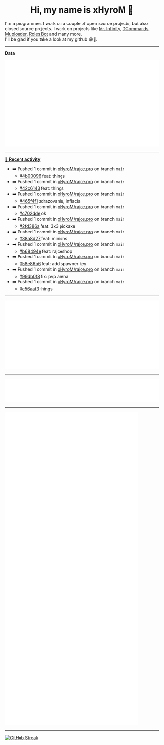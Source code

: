 <p align="center">
    <!-- <img src="https://avatars.githubusercontent.com/u/56601352" width="192" alt="hyro's pfp" /> -->
    <h1 align="center">Hi, my name is xHyroM 👋</h1>
</p>

I'm a programmer. I work on a couple of open source projects, but also closed source projects. I work on projects like [Mr. Infinity](https://discord.com/oauth2/authorize?client_id=720321585625694239&scope=bot%20applications.commands&permissions=8&redirect_uri=https://blobs.gq/imanager&prompt=consent&response_type=code), [GCommands](https://github.com/Garlic-Team/GCommands), [Muploader](https://github.com/xHyroM/Muploader), [Roles Bot](https://github.com/xHyroM/roles-bot) and many more.  
I'll be glad if you take a look at my github 😀👀.

___
**Data**

<img src="https://github.com/xHyroM/xHyroM/blob/master/.cache/base.svg">

___

**[📰 Recent activity](https://github.com/xHyroM)**
* ➡️ Pushed 1 commit in [xHyroM/rajce.pro](https://github.com/xHyroM/rajce.pro) on branch `main`
  * [#4b00096](https://github.com/xHyroM/rajce.pro/commit/4b00096) feat: things
* ➡️ Pushed 1 commit in [xHyroM/rajce.pro](https://github.com/xHyroM/rajce.pro) on branch `main`
  * [#42c6143](https://github.com/xHyroM/rajce.pro/commit/42c6143) feat: things
* ➡️ Pushed 1 commit in [xHyroM/rajce.pro](https://github.com/xHyroM/rajce.pro) on branch `main`
  * [#465f4f1](https://github.com/xHyroM/rajce.pro/commit/465f4f1) zdrazovanie, inflacia
* ➡️ Pushed 1 commit in [xHyroM/rajce.pro](https://github.com/xHyroM/rajce.pro) on branch `main`
  * [#c702dde](https://github.com/xHyroM/rajce.pro/commit/c702dde) ok
* ➡️ Pushed 1 commit in [xHyroM/rajce.pro](https://github.com/xHyroM/rajce.pro) on branch `main`
  * [#2fd386a](https://github.com/xHyroM/rajce.pro/commit/2fd386a) feat: 3x3 pickaxe
* ➡️ Pushed 1 commit in [xHyroM/rajce.pro](https://github.com/xHyroM/rajce.pro) on branch `main`
  * [#38a8d27](https://github.com/xHyroM/rajce.pro/commit/38a8d27) feat: minions
* ➡️ Pushed 1 commit in [xHyroM/rajce.pro](https://github.com/xHyroM/rajce.pro) on branch `main`
  * [#b68494e](https://github.com/xHyroM/rajce.pro/commit/b68494e) feat: rajceshop
* ➡️ Pushed 1 commit in [xHyroM/rajce.pro](https://github.com/xHyroM/rajce.pro) on branch `main`
  * [#58e86b6](https://github.com/xHyroM/rajce.pro/commit/58e86b6) feat: add spawner key
* ➡️ Pushed 1 commit in [xHyroM/rajce.pro](https://github.com/xHyroM/rajce.pro) on branch `main`
  * [#99db0f8](https://github.com/xHyroM/rajce.pro/commit/99db0f8) fix: pvp arena
* ➡️ Pushed 1 commit in [xHyroM/rajce.pro](https://github.com/xHyroM/rajce.pro) on branch `main`
  * [#c56aaf3](https://github.com/xHyroM/rajce.pro/commit/c56aaf3) things


___

<img src="https://github.com/xHyroM/xHyroM/blob/master/.cache/isocalendar.svg">

___

<img src="https://github.com/xHyroM/xHyroM/blob/master/.cache/languages.svg">

___

<img src="https://github.com/xHyroM/xHyroM/blob/master/.cache/achievements.svg">

___

[![GitHub Streak](https://github-readme-streak-stats.herokuapp.com?user=xHyroM&theme=dark&hide_border=true&date_format=M%20j%5B%2C%20Y%5D)](https://git.io/streak-stats)
